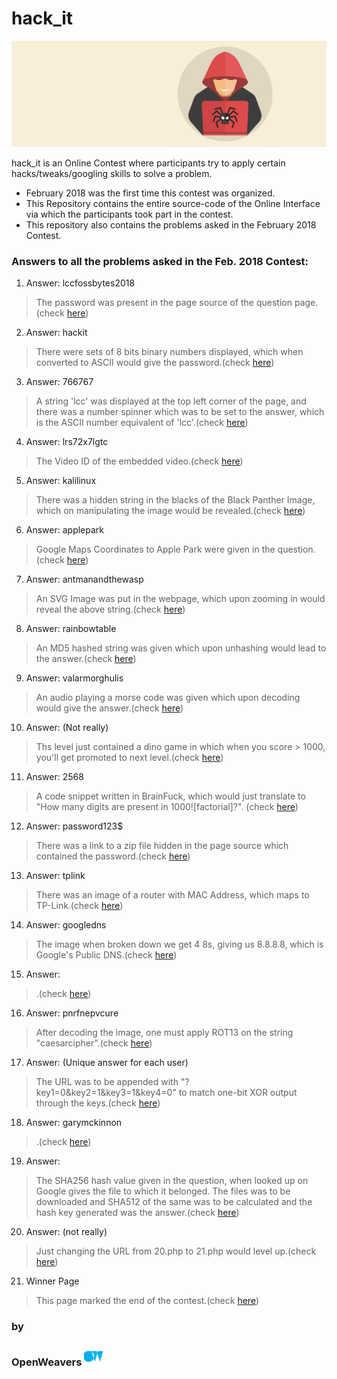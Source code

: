 # hack_it


![hack_it](https://github.com/OpenWeavers/hack_it/blob/master/img/hacking-icon-clipart-png-21.png)

hack_it is an Online Contest where participants try to apply certain hacks/tweaks/googling skills to solve a problem.

  - February 2018 was the first time this contest was organized.
  - This Repository contains the entire source-code of the Online Interface via which the participants took part in the contest.
  - This repository also contains the problems asked in the February 2018 Contest.

### Answers to all the problems asked in the Feb. 2018 Contest:

  1. Answer: lccfossbytes2018
> The password was present in the page source of the question page.(check [here](https://github.com/OpenWeavers/hack_it/blob/master/levels/1.php))
 2. Answer: hackit
> There were sets of 8 bits binary numbers displayed, which when converted to ASCII would give the password.(check [here](https://github.com/OpenWeavers/hack_it/blob/master/levels/2.php))
 3. Answer: 766767
> A string 'lcc' was displayed at the top left corner of the page, and there was a number spinner which was to be set to the answer, which is the ASCII number equivalent of 'lcc'.(check [here](https://github.com/OpenWeavers/hack_it/blob/master/levels/3.php))
  4. Answer: lrs72x7lgtc
> The Video ID of the embedded video.(check [here](https://github.com/OpenWeavers/hack_it/blob/master/levels/4.php))
  5. Answer: kalilinux
> There was a hidden string in the blacks of the Black Panther Image, which on manipulating the image would be revealed.(check [here](https://github.com/OpenWeavers/hack_it/blob/master/levels/5.php))
  6. Answer: applepark
> Google Maps Coordinates to Apple Park were given in the question.(check [here](https://github.com/OpenWeavers/hack_it/blob/master/levels/6.php))
  7. Answer: antmanandthewasp
> An SVG Image was put in the webpage, which upon zooming in would reveal the above string.(check [here](https://github.com/OpenWeavers/hack_it/blob/master/levels/7.php))
  8. Answer: rainbowtable
> An MD5 hashed string was given which upon unhashing would lead to the answer.(check [here](https://github.com/OpenWeavers/hack_it/blob/master/levels/8.php))
  9. Answer: valarmorghulis
> An audio playing a morse code was given which upon decoding would give the answer.(check [here](https://github.com/OpenWeavers/hack_it/blob/master/levels/9.php))
  10. Answer: (Not really)
> Ths level just contained a dino game in which when you score > 1000, you'll get promoted to next level.(check [here](https://github.com/OpenWeavers/hack_it/blob/master/levels/10.php))
  11. Answer: 2568
> A code snippet written in BrainFuck, which would just translate to "How many digits are present in 1000![factorial]?". (check [here](https://github.com/OpenWeavers/hack_it/blob/master/levels/11.php))
  12. Answer: password123$
> There was a link to a zip file hidden in the page source which contained the password.(check [here](https://github.com/OpenWeavers/hack_it/blob/master/levels/12.php))
  13. Answer: tplink
> There was an image of a router with MAC Address, which maps to TP-Link.(check [here](https://github.com/OpenWeavers/hack_it/blob/master/levels/13.php))
  14. Answer: googledns
> The image when broken down we get 4 8s, giving us 8.8.8.8, which is Google's Public DNS.(check [here](https://github.com/OpenWeavers/hack_it/blob/master/levels/14.php))
  15. Answer: <insert hash value here>
> <Add details here>.(check [here](https://github.com/OpenWeavers/hack_it/blob/master/levels/15.php))
  16. Answer: pnrfnepvcure
> After decoding the image, one must apply ROT13 on the string "caesarcipher".(check [here](https://github.com/OpenWeavers/hack_it/blob/master/levels/16.php))
  17. Answer: (Unique answer for each user)
> The URL was to be appended with "?key1=0&key2=1&key3=1&key4=0" to match one-bit XOR output through the keys.(check [here](https://github.com/OpenWeavers/hack_it/blob/master/levels/17.php))
  18. Answer: garymckinnon
> <Add details here>.(check [here](https://github.com/OpenWeavers/hack_it/blob/master/levels/18.php))
  19. Answer: <insert hash value here>
> The SHA256 hash value given in the question, when looked up on Google gives the file to which it belonged. The files was to be downloaded and SHA512 of the same was to be calculated and the hash key generated was the answer.(check [here](https://github.com/OpenWeavers/hack_it/blob/master/levels/19.php))
  20. Answer: (not really)
> Just changing the URL from 20.php to 21.php would level up.(check [here](https://github.com/OpenWeavers/hack_it/blob/master/levels/20.php))
  21. Winner Page
> This page marked the end of the contest.(check [here](https://github.com/OpenWeavers/hack_it/blob/master/levels/21.php))

### by


### OpenWeavers <img src="https://github.com/OpenWeavers/hack_it/blob/master/img/OpenWeavers-01.png" alt="OpenWeavers" width=30px>





